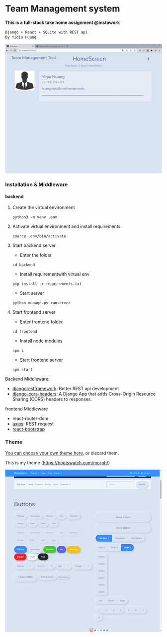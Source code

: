 # Team Management system

**This is a full-stack take home assignment @instawork**

```
Django + React + SQLite with REST api
By Yiqiu Huang
```



![动画](https://raw.githubusercontent.com/hyqshr/MD_picgo/main/%E5%8A%A8%E7%94%BB.gif)



### Installation & Middleware

#### backend

1. Create the virtual environment

   ```
   python3 -m venv .env
   ```

2. Activate virtual environment and install requirements

   ```
   source .env/bin/activate
   ```

3. Start backend server

   - Enter the folder

   ```
   cd backend
   ```

   - Install requirementwith virtual env

   ```
   pip install -r requirements.txt
   ```

   -  Start server 

   ```
   python manage.py runserver
   ```

4. Start frontend server

   - Enter frontend folder

   ```
   cd frontend
   ```

   - Install node modules

   ```
   npm i
   ```

   - Start frontend server

   ```
   npm start
   ```

   



Backend Middleware:

- [djangorestframework](https://www.django-rest-framework.org/): Better REST api development 
- [django-cors-headers](https://pypi.org/project/django-cors-headers/): A Django App that adds Cross-Origin Resource Sharing (CORS) headers to responses.

frontend Middleware

- react-router-dom
- [axios](https://www.axios.com/): REST request
- [react-bootstrap](https://react-bootstrap.github.io/)



### Theme

[You can choose your own theme here](https://bootswatch.com/), or discard them.

This is my theme (https://bootswatch.com/morph/)

![image-20220226164038651](https://raw.githubusercontent.com/hyqshr/MD_picgo/main/image-20220226164038651.png)
